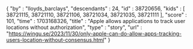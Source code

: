 {
  "by" : "lloyds_barclays",
  "descendants" : 24,
  "id" : 38720656,
  "kids" : [ 38721115, 38721110, 38721106, 38721034, 38721035, 38721111 ],
  "score" : 101,
  "time" : 1703168326,
  "title" : "Apple allows applications to track user locations without authorization",
  "type" : "story",
  "url" : "https://wingu.se/2023/11/30/only-apple-can-do-allow-apps-tracking-users-location-without-consensus.html"
}
